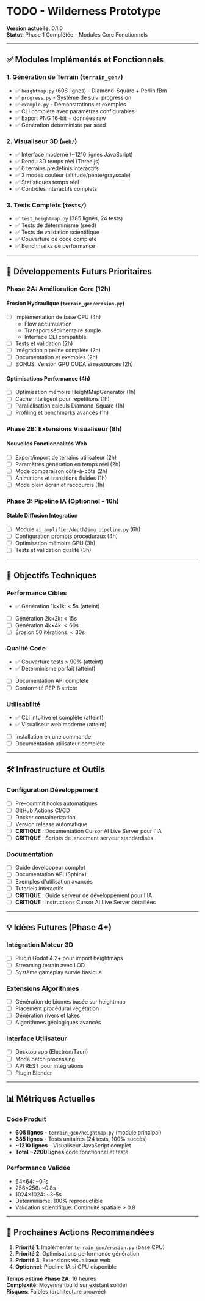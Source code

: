 # TODO - Wilderness Prototype

**Version actuelle**: 0.1.0  
**Statut**: Phase 1 Complétée - Modules Core Fonctionnels  

---

## ✅ Modules Implémentés et Fonctionnels

### 1. Génération de Terrain (`terrain_gen/`)
- ✅ `heightmap.py` (608 lignes) - Diamond-Square + Perlin fBm
- ✅ `progress.py` - Système de suivi progression
- ✅ `example.py` - Démonstrations et exemples
- ✅ CLI complète avec paramètres configurables
- ✅ Export PNG 16-bit + données raw
- ✅ Génération déterministe par seed

### 2. Visualiseur 3D (`web/`)
- ✅ Interface moderne (~1210 lignes JavaScript)
- ✅ Rendu 3D temps réel (Three.js)
- ✅ 6 terrains prédéfinis interactifs
- ✅ 3 modes couleur (altitude/pente/grayscale)
- ✅ Statistiques temps réel
- ✅ Contrôles interactifs complets

### 3. Tests Complets (`tests/`)
- ✅ `test_heightmap.py` (385 lignes, 24 tests)
- ✅ Tests de déterminisme (seed)
- ✅ Tests de validation scientifique
- ✅ Couverture de code complète
- ✅ Benchmarks de performance

---

## 🚀 Développements Futurs Prioritaires

### Phase 2A: Amélioration Core (12h)

#### Érosion Hydraulique (`terrain_gen/erosion.py`)
- [ ] Implémentation de base CPU (4h)
  - Flow accumulation
  - Transport sédimentaire simple
  - Interface CLI compatible
- [ ] Tests et validation (2h)
- [ ] Intégration pipeline complète (2h)
- [ ] Documentation et exemples (2h)
- [ ] BONUS: Version GPU CUDA si ressources (2h)

#### Optimisations Performance (4h)
- [ ] Optimisation mémoire HeightMapGenerator (1h)
- [ ] Cache intelligent pour répétitions (1h)
- [ ] Parallélisation calculs Diamond-Square (1h)
- [ ] Profiling et benchmarks avancés (1h)

### Phase 2B: Extensions Visualiseur (8h)

#### Nouvelles Fonctionnalités Web
- [ ] Export/import de terrains utilisateur (2h)
- [ ] Paramètres génération en temps réel (2h)
- [ ] Mode comparaison côte-à-côte (2h)
- [ ] Animations et transitions fluides (1h)
- [ ] Mode plein écran et raccourcis (1h)

### Phase 3: Pipeline IA (Optionnel - 16h)

#### Stable Diffusion Integration
- [ ] Module `ai_amplifier/depth2img_pipeline.py` (6h)
- [ ] Configuration prompts procéduraux (4h)
- [ ] Optimisation mémoire GPU (3h)
- [ ] Tests et validation qualité (3h)

---

## 🎯 Objectifs Techniques

### Performance Cibles
- ✅ Génération 1k×1k: < 5s (atteint)
- [ ] Génération 2k×2k: < 15s  
- [ ] Génération 4k×4k: < 60s
- [ ] Érosion 50 itérations: < 30s

### Qualité Code
- ✅ Couverture tests > 90% (atteint)
- ✅ Déterminisme parfait (atteint)
- [ ] Documentation API complète
- [ ] Conformité PEP 8 stricte

### Utilisabilité
- ✅ CLI intuitive et complète (atteint)
- ✅ Visualiseur web moderne (atteint)
- [ ] Installation en une commande
- [ ] Documentation utilisateur complète

---

## 🛠️ Infrastructure et Outils

### Configuration Développement
- [ ] Pre-commit hooks automatiques
- [ ] GitHub Actions CI/CD
- [ ] Docker containerization
- [ ] Version release automatique
- [ ] **CRITIQUE** : Documentation Cursor AI Live Server pour l'IA
- [ ] **CRITIQUE** : Scripts de lancement serveur standardisés

### Documentation
- [ ] Guide développeur complet
- [ ] Documentation API (Sphinx)
- [ ] Exemples d'utilisation avancés
- [ ] Tutoriels interactifs
- [ ] **CRITIQUE** : Guide serveur de développement pour l'IA
- [ ] **CRITIQUE** : Instructions Cursor AI Live Server détaillées

---

## 💡 Idées Futures (Phase 4+)

### Intégration Moteur 3D
- [ ] Plugin Godot 4.2+ pour import heightmaps
- [ ] Streaming terrain avec LOD
- [ ] Système gameplay survie basique

### Extensions Algorithmes
- [ ] Génération de biomes basée sur heightmap
- [ ] Placement procédural végétation
- [ ] Génération rivers et lakes
- [ ] Algorithmes géologiques avancés

### Interface Utilisateur
- [ ] Desktop app (Electron/Tauri)
- [ ] Mode batch processing
- [ ] API REST pour intégrations
- [ ] Plugin Blender

---

## 📊 Métriques Actuelles

### Code Produit
- **608 lignes** - `terrain_gen/heightmap.py` (module principal)
- **385 lignes** - Tests unitaires (24 tests, 100% succès)
- **~1210 lignes** - Visualiseur JavaScript complet
- **Total ~2200 lignes** code fonctionnel et testé

### Performance Validée
- 64×64: ~0.1s
- 256×256: ~0.8s  
- 1024×1024: ~3-5s
- Déterminisme: 100% reproductible
- Validation scientifique: Continuité spatiale > 0.8

---

## 🎯 Prochaines Actions Recommandées

1. **Priorité 1**: Implémenter `terrain_gen/erosion.py` (base CPU)
2. **Priorité 2**: Optimisations performance génération
3. **Priorité 3**: Extensions visualiseur web
4. **Optionnel**: Pipeline IA si GPU disponible

**Temps estimé Phase 2A**: 16 heures  
**Complexité**: Moyenne (build sur existant solide)  
**Risques**: Faibles (architecture prouvée) 